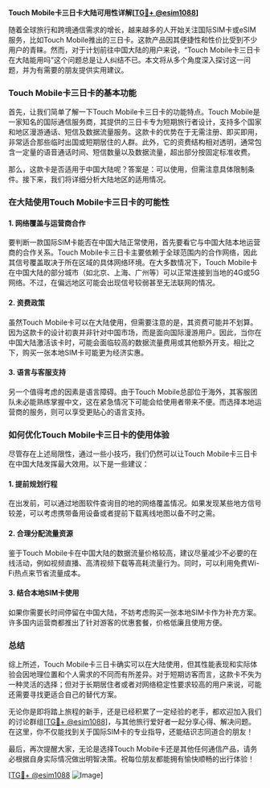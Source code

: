 **Touch Mobile卡三日卡大陆可用性详解[[TG💪+ @esim1088](https://t.me/s/esim1088)]**

随着全球旅行和跨境通信需求的增长，越来越多的人开始关注国际SIM卡或eSIM服务，比如Touch Mobile推出的三日卡。这款产品因其便捷性和性价比受到不少用户的青睐。然而，对于计划前往中国大陆的用户来说，“Touch Mobile卡三日卡在大陆能用吗”这个问题总是让人纠结不已。本文将从多个角度深入探讨这一问题，并为有需要的朋友提供实用建议。

### Touch Mobile卡三日卡的基本功能

首先，让我们简单了解一下Touch Mobile卡三日卡的功能特点。Touch Mobile是一家知名的国际通信服务商，其提供的三日卡专为短期旅行者设计，支持多个国家和地区漫游通话、短信及数据流量服务。这款卡的优势在于无需注册、即买即用，非常适合那些临时出国或短期居住的人群。此外，它的资费结构相对透明，通常包含一定量的语音通话时间、短信数量以及数据流量，超出部分按固定标准收费。

那么，这款卡是否适用于中国大陆呢？答案是：可以使用，但需注意具体限制条件。接下来，我们将详细分析大陆地区的适用情况。

### 在大陆使用Touch Mobile卡三日卡的可能性

#### 1. **网络覆盖与运营商合作**
要判断一款国际SIM卡能否在中国大陆正常使用，首先要看它与中国大陆本地运营商的合作关系。Touch Mobile卡三日卡主要依赖于全球范围内的合作网络，因此其信号覆盖取决于所在区域的具体网络环境。在大多数情况下，Touch Mobile卡在中国大陆的部分城市（如北京、上海、广州等）可以正常连接到当地的4G或5G网络。不过，在偏远地区可能会出现信号较弱甚至无法联网的情况。

#### 2. **资费政策**
虽然Touch Mobile卡可以在大陆使用，但需要注意的是，其资费可能并不划算。因为这款卡的设计初衷并非针对中国市场，而是面向国际漫游用户。因此，当你在中国大陆激活该卡时，可能会面临较高的数据流量费用或其他额外开支。相比之下，购买一张本地SIM卡可能更为经济实惠。

#### 3. **语言与客服支持**
另一个值得考虑的因素是语言障碍。由于Touch Mobile总部位于海外，其客服团队未必能熟练掌握中文，这在紧急情况下可能会给使用者带来不便。而选择本地运营商的服务，则可以享受更贴心的语言支持。

### 如何优化Touch Mobile卡三日卡的使用体验

尽管存在上述局限性，通过一些小技巧，我们仍然可以让Touch Mobile卡三日卡在中国大陆发挥最大效用。以下是一些建议：

#### 1. **提前规划行程**
在出发前，可以通过地图软件查询目的地的网络覆盖情况。如果发现某些地方信号较差，可以考虑携带备用设备或者提前下载离线地图以备不时之需。

#### 2. **合理分配流量资源**
鉴于Touch Mobile卡在中国大陆的数据流量价格较高，建议尽量减少不必要的在线活动，例如视频直播、高清视频下载等高耗流量行为。同时，可以利用免费Wi-Fi热点来节省流量成本。

#### 3. **结合本地SIM卡使用**
如果你需要长时间停留在中国大陆，不妨考虑购买一张本地SIM卡作为补充方案。许多国内运营商都推出了针对游客的优惠套餐，价格低廉且使用方便。

### 总结

综上所述，Touch Mobile卡三日卡确实可以在大陆使用，但其性能表现和实际体验会因地理位置和个人需求的不同而有所差异。对于短期访客而言，这款卡不失为一种灵活的选择；但对于长期居住者或者对网络稳定性要求较高的用户来说，可能还需要寻找更适合自己的替代方案。

无论你是即将踏上旅程的新手，还是已经积累了一定经验的老手，都欢迎加入我们的讨论群组[[TG💪+ @esim1088](https://t.me/s/esim1088)]，与其他旅行爱好者一起分享心得、解决问题。在这里，你不仅能找到关于国际SIM卡的专业指导，还能结识志同道合的朋友！

最后，再次提醒大家，无论是选择Touch Mobile卡还是其他任何通信产品，请务必根据自身实际情况做出明智决策。祝每位朋友都能拥有愉快顺畅的出行体验！

[[TG💪+ @esim1088](https://t.me/s/esim1088) ![Image](https://i.postimg.cc/4NQfJmqS/Snipaste-2025-05-13-00-14-12.png)]